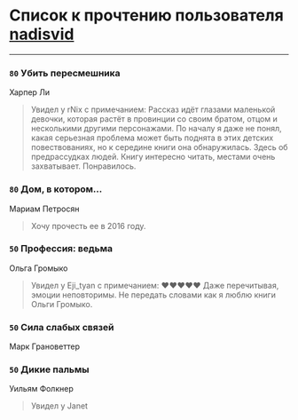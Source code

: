 # Список к прочтению пользователя [nadisvid](https://www.facebook.com/app_scoped_user_id/1138852626183846/)
---

### `80` Убить пересмешника
Харпер Ли
> Увидел у rNix с примечанием: Рассказ идёт глазами маленькой девочки, которая растёт в провинции со своим братом, отцом и несколькими другими персонажами. По началу я даже не понял, какая серьезная проблема может быть поднята в этих детских повествованиях, но к середине книги она обнаружилась. Здесь об предрассудках людей.
> Книгу интересно читать, местами очень захватывает. Понравилось.

### `80` Дом, в котором…
Мариам Петросян
> Хочу прочесть ее в 2016 году.

### `50` Профессия: ведьма
Ольга Громыко
> Увидел у Eji_tyan с примечанием: ❤️❤️❤️❤️❤️ Даже перечитывая, эмоции неповторимы. Не передать словами как я люблю книги Ольги Громыко.

### `50` Сила слабых связей
Марк Грановеттер

### `50` Дикие пальмы
Уильям Фолкнер
> Увидел у Janet

